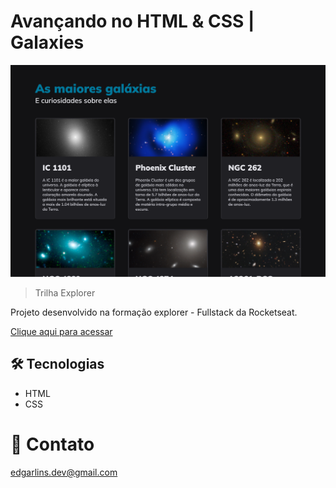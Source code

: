 # Avançando no HTML & CSS | Galaxies

![preview](./.github/preview.png)

>Trilha Explorer

Projeto desenvolvido na formação explorer - Fullstack da Rocketseat.

[Clique aqui para acessar](https://edgar-lins.github.io/Galaxies/)

## 🛠 Tecnologias 

- HTML
- CSS

# 📩 Contato

edgarlins.dev@gmail.com
